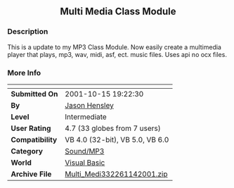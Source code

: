 ﻿<div align="center">

## Multi Media Class Module


</div>

### Description

This is a update to my MP3 Class Module. Now easily create a multimedia player that plays, mp3, wav, midi, asf, ect. music files. Uses api no ocx files.
 
### More Info
 


<span>             |<span>
---                |---
**Submitted On**   |2001-10-15 19:22:30
**By**             |[Jason Hensley](https://github.com/Planet-Source-Code/PSCIndex/blob/master/ByAuthor/jason-hensley.md)
**Level**          |Intermediate
**User Rating**    |4.7 (33 globes from 7 users)
**Compatibility**  |VB 4\.0 \(32\-bit\), VB 5\.0, VB 6\.0
**Category**       |[Sound/MP3](https://github.com/Planet-Source-Code/PSCIndex/blob/master/ByCategory/sound-mp3__1-45.md)
**World**          |[Visual Basic](https://github.com/Planet-Source-Code/PSCIndex/blob/master/ByWorld/visual-basic.md)
**Archive File**   |[Multi\_Medi332261142001\.zip](https://github.com/Planet-Source-Code/jason-hensley-multi-media-class-module__1-28639/archive/master.zip)









